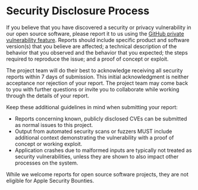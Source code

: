 # Security Disclosure Process 

If you believe that you have discovered a security or privacy vulnerability in our open source software, please report it to us using the [GitHub private vulnerability feature](https://github.com/apple/containerization/security/advisories/new). Reports should include specific product and software version(s) that you believe are affected; a technical description of the behavior that you observed and the behavior that you expected; the steps required to reproduce the issue; and a proof of concept or exploit.

The project team will do their best to acknowledge receiving all security reports within 7 days of submission. This initial acknowledgment is neither acceptance nor rejection of your report. The project team may come back to you with further questions or invite you to collaborate while working through the details of your report.

Keep these additional guidelines in mind when submitting your report:

* Reports concerning known, publicly disclosed CVEs can be submitted as normal issues to this project.
* Output from automated security scans or fuzzers MUST include additional context demonstrating the vulnerability with a proof of concept or working exploit.
* Application crashes due to malformed inputs are typically not treated as security vulnerabilities, unless they are shown to also impact other processes on the system.

While we welcome reports for open source software projects, they are not eligible for Apple Security Bounties.
